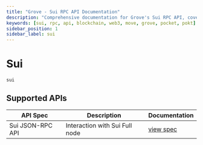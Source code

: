 ```yaml
---
title: "Grove - Sui RPC API Documentation"
description: "Comprehensive documentation for Grove's Sui RPC API, covering endpoint details and integration strategies for blockchain developers."
keywords: [sui, rpc, api, blockchain, web3, move, grove, pocket, pokt]
sidebar_position: 1
sidebar_label: sui
---
```


# Sui

`sui`

## Supported APIs

| API Spec         | Description                    | Documentation                                |
| ---------------- | ------------------------------ | -------------------------------------------- |
| Sui JSON-RPC API | Interaction with Sui Full node | [view spec](https://docs.sui.io/sui-api-ref) |

